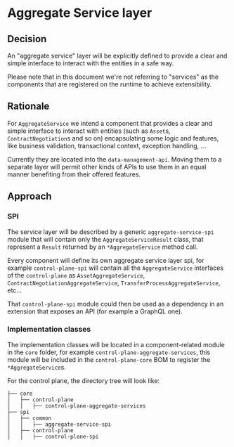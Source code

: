 # Aggregate Service layer

## Decision

An "aggregate service" layer will be explicitly defined to provide a clear and simple interface to interact with the 
entities in a safe way.

Please note that in this document we're not referring to "services" as the components that are registered on the
runtime to achieve extensibility.

## Rationale

For `AggregateService` we intend a component that provides a clear and simple interface to interact with entities (such as
`Asset`s, `ContractNegotiation`s and so on) encapsulating some logic and features, like business validation, 
transactional context, exception handling, ...

Currently they are located into the `data-management-api`. Moving them to a separate layer will permit other kinds of
APIs to use them in an equal manner benefiting from their offered features.

## Approach

### SPI

The service layer will be described by a generic `aggregate-service-spi` module that will contain only the
`AggregateServiceResult` class, that represent a `Result` returned by an `*AggregateService` method call.

Every component will define its own aggregate service layer spi, for example `control-plane-spi` will contain all the
`AggregateService` interfaces of the `control-plane` as `AssetAggregateService`, `ContractNegotiationAggregateService`, 
`TransferProcessAggregateService`, etc...

That `control-plane-spi` module could then be used as a dependency in an extension that exposes an API (for example a
GraphQL one).

### Implementation classes

The implementation classes will be located in a component-related module in the `core` folder, for example 
`control-plane-aggregate-services`, this module will be included in the `control-plane-core` BOM to register the 
`*AggregateService`s.

For the control plane, the directory tree will look like:
```
├── core
│   ├── control-plane
│   │   ├── control-plane-aggregate-services
├── spi
│   ├── common
│   │   ├── aggregate-service-spi
│   ├── control-plane
│   │   ├── control-plane-spi
```
